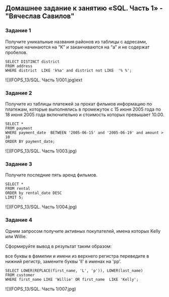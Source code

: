 ## Домашнее задание к занятию «SQL. Часть 1» -"Вячеслав Савилов"

### Задание 1
Получите уникальные названия районов из таблицы с адресами, которые начинаются на “K” и заканчиваются на “a” и не содержат пробелов.
```
SELECT DISTINCT district 
FROM address 
WHERE district  LIKE 'k%a' and district not LIKE  '% %';
```
![](FOPS_13/SQL. Часть 1/001.jpg)ext

### Задание 2
Получите из таблицы платежей за прокат фильмов информацию по платежам, которые выполнялись в промежуток с 15 июня 2005 года по 18 июня 2005 года включительно и стоимость которых превышает 10.00.
```
SELECT *
FROM payment
WHERE payment_date  BETWEEN '2005-06-15' and '2005-06-19' and amount > 10
ORDER BY payment_date;
```
![](FOPS_13/SQL. Часть 1/003.jpg)
### Задание 3
Получите последние пять аренд фильмов.
```
SELECT *  
FROM rental   
ORDER by rental_date DESC 
LIMIT 5;
```
![](FOPS_13/SQL. Часть 1/004.jpg)

### Задание 4
Одним запросом получите активных покупателей, имена которых Kelly или Willie.

Сформируйте вывод в результат таким образом:

все буквы в фамилии и имени из верхнего регистра переведите в нижний регистр, замените буквы 'll' в именах на 'pp'.
```
SELECT LOWER(REPLACE(first_name, 'L', 'p')), LOWER(last_name) 
FROM customer
WHERE first_name LIKE 'Willie' OR first_name  LIKE 'Kelly';
```
![](FOPS_13/SQL. Часть 1/007.jpg)
